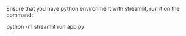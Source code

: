 Ensure that you have python environment with streamlit, run it on the command:

python -m streamlit run app.py